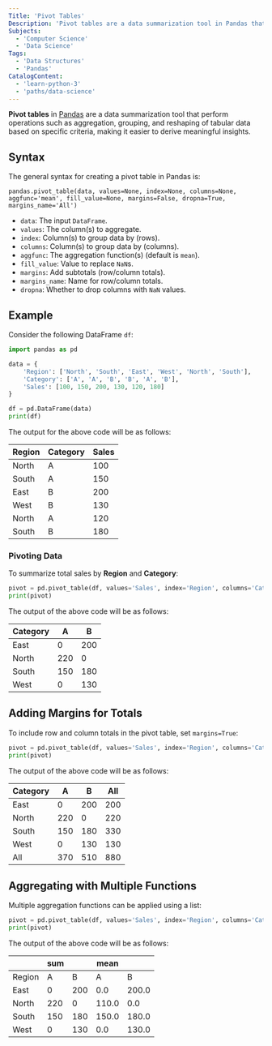 ```yaml
---
Title: 'Pivot Tables'
Description: 'Pivot tables are a data summarization tool in Pandas that allow reshaping and aggregating tabular data for analysis.'
Subjects:
  - 'Computer Science'
  - 'Data Science'
Tags:
  - 'Data Structures'
  - 'Pandas'
CatalogContent:
  - 'learn-python-3'
  - 'paths/data-science'
---
```


**Pivot tables** in [Pandas](https://www.codecademy.com/resources/docs/pandas) are a data summarization tool that perform operations such as aggregation, grouping, and reshaping of tabular data based on specific criteria, making it easier to derive meaningful insights.

## Syntax

The general syntax for creating a pivot table in Pandas is:

```pseudo
pandas.pivot_table(data, values=None, index=None, columns=None, aggfunc='mean', fill_value=None, margins=False, dropna=True, margins_name='All')
```

- `data`: The input `DataFrame`.
- `values`: The column(s) to aggregate.
- `index`: Column(s) to group data by (rows).
- `columns`: Column(s) to group data by (columns).
- `aggfunc`: The aggregation function(s) (default is `mean`).
- `fill_value`: Value to replace `NaN`s.
- `margins`: Add subtotals (row/column totals).
- `margins_name`: Name for row/column totals.
- `dropna`: Whether to drop columns with `NaN` values.

## Example

Consider the following DataFrame `df`:

```py
import pandas as pd

data = {
    'Region': ['North', 'South', 'East', 'West', 'North', 'South'],
    'Category': ['A', 'A', 'B', 'B', 'A', 'B'],
    'Sales': [100, 150, 200, 130, 120, 180]
}

df = pd.DataFrame(data)
print(df)
```

The output for the above code will be as follows:

| Region | Category | Sales |
| ------ | -------- | ----- |
| North  | A        | 100   |
| South  | A        | 150   |
| East   | B        | 200   |
| West   | B        | 130   |
| North  | A        | 120   |
| South  | B        | 180   |

### Pivoting Data

To summarize total sales by **Region** and **Category**:

```py
pivot = pd.pivot_table(df, values='Sales', index='Region', columns='Category', aggfunc='sum', fill_value=0)
print(pivot)
```

The output of the above code will be as follows:

| Category | A   | B   |
| -------- | --- | --- |
| East     | 0   | 200 |
| North    | 220 | 0   |
| South    | 150 | 180 |
| West     | 0   | 130 |

## Adding Margins for Totals

To include row and column totals in the pivot table, set `margins=True`:

```py
pivot = pd.pivot_table(df, values='Sales', index='Region', columns='Category', aggfunc='sum', fill_value=0, margins=True)
print(pivot)
```

The output of the above code will be as follows:

| Category | A   | B   | All |
| -------- | --- | --- | --- |
| East     | 0   | 200 | 200 |
| North    | 220 | 0   | 220 |
| South    | 150 | 180 | 330 |
| West     | 0   | 130 | 130 |
| All      | 370 | 510 | 880 |

## Aggregating with Multiple Functions

Multiple aggregation functions can be applied using a list:

```py
pivot = pd.pivot_table(df, values='Sales', index='Region', columns='Category', aggfunc=['sum', 'mean'], fill_value=0)
print(pivot)
```

The output of the above code will be as follows:

|        | sum |     | mean  |       |
| ------ | --- | --- | ----- | ----- |
| Region | A   | B   | A     | B     |
| East   | 0   | 200 | 0.0   | 200.0 |
| North  | 220 | 0   | 110.0 | 0.0   |
| South  | 150 | 180 | 150.0 | 180.0 |
| West   | 0   | 130 | 0.0   | 130.0 |
